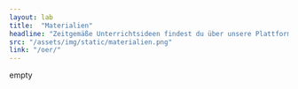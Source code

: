 ```yaml
---
layout: lab
title:  "Materialien"
headline: "Zeitgemäße Unterrichtsideen findest du über unsere Plattform"
src: "/assets/img/static/materialien.png"
link: "/oer/"
---
```

empty